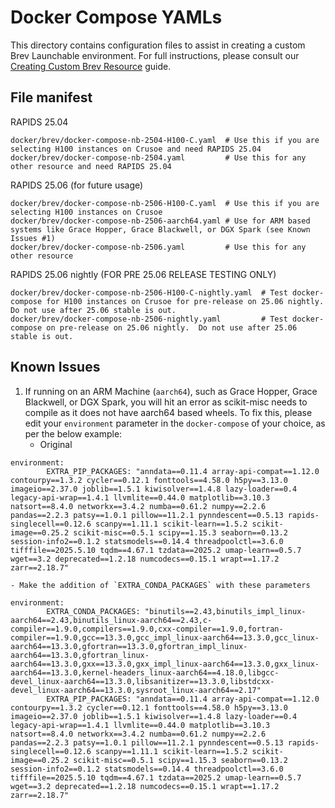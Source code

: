 # Docker Compose YAMLs

This directory contains configuration files to assist in creating a custom Brev Launchable environment. For full instructions, please consult our [Creating Custom Brev Resource](../../docs/creating_custom_brev.md) guide.

## File manifest
RAPIDS 25.04
```
docker/brev/docker-compose-nb-2504-H100-C.yaml  # Use this if you are selecting H100 instances on Crusoe and need RAPIDS 25.04
docker/brev/docker-compose-nb-2504.yaml         # Use this for any other resource and need RAPIDS 25.04
```

RAPIDS 25.06 (for future usage)
```
docker/brev/docker-compose-nb-2506-H100-C.yaml  # Use this if you are selecting H100 instances on Crusoe
docker/brev/docker-compose-nb-2506-aarch64.yaml # Use for ARM based systems like Grace Hopper, Grace Blackwell, or DGX Spark (see Known Issues #1)
docker/brev/docker-compose-nb-2506.yaml         # Use this for any other resource
```

RAPIDS 25.06 nightly (FOR PRE 25.06 RELEASE TESTING ONLY)
```
docker/brev/docker-compose-nb-2506-H100-C-nightly.yaml  # Test docker-compose for H100 instances on Crusoe for pre-release on 25.06 nightly.  Do not use after 25.06 stable is out.
docker/brev/docker-compose-nb-2506-nightly.yaml         # Test docker-compose on pre-release on 25.06 nightly.  Do not use after 25.06 stable is out.
```

## Known Issues
1. If running on an ARM Machine (`aarch64`), such as Grace Hopper, Grace Blackwell, or DGX Spark, you will hit an error as scikit-misc needs to compile as it does not have aarch64 based wheels.  To fix this, please edit your `environment` parameter in the `docker-compose` of your choice, as per the below example:
    - Original
```
environment:
        EXTRA_PIP_PACKAGES: "anndata==0.11.4 array-api-compat==1.12.0 contourpy==1.3.2 cycler==0.12.1 fonttools==4.58.0 h5py==3.13.0 imageio==2.37.0 joblib==1.5.1 kiwisolver==1.4.8 lazy-loader==0.4 legacy-api-wrap==1.4.1 llvmlite==0.44.0 matplotlib==3.10.3 natsort==8.4.0 networkx==3.4.2 numba==0.61.2 numpy==2.2.6 pandas==2.2.3 patsy==1.0.1 pillow==11.2.1 pynndescent==0.5.13 rapids-singlecell==0.12.6 scanpy==1.11.1 scikit-learn==1.5.2 scikit-image==0.25.2 scikit-misc==0.5.1 scipy==1.15.3 seaborn==0.13.2 session-info2==0.1.2 statsmodels==0.14.4 threadpoolctl==3.6.0 tifffile==2025.5.10 tqdm==4.67.1 tzdata==2025.2 umap-learn==0.5.7 wget==3.2 deprecated==1.2.18 numcodecs==0.15.1 wrapt==1.17.2 zarr==2.18.7"
```
    - Make the addition of `EXTRA_CONDA_PACKAGES` with these parameters
```
environment:
        EXTRA_CONDA_PACKAGES: "binutils==2.43,binutils_impl_linux-aarch64==2.43,binutils_linux-aarch64==2.43,c-compiler==1.9.0,compilers==1.9.0,cxx-compiler==1.9.0,fortran-compiler==1.9.0,gcc==13.3.0,gcc_impl_linux-aarch64==13.3.0,gcc_linux-aarch64==13.3.0,gfortran==13.3.0,gfortran_impl_linux-aarch64==13.3.0,gfortran_linux-aarch64==13.3.0,gxx==13.3.0,gxx_impl_linux-aarch64==13.3.0,gxx_linux-aarch64==13.3.0,kernel-headers_linux-aarch64==4.18.0,libgcc-devel_linux-aarch64==13.3.0,libsanitizer==13.3.0,libstdcxx-devel_linux-aarch64==13.3.0,sysroot_linux-aarch64==2.17"
        EXTRA_PIP_PACKAGES: "anndata==0.11.4 array-api-compat==1.12.0 contourpy==1.3.2 cycler==0.12.1 fonttools==4.58.0 h5py==3.13.0 imageio==2.37.0 joblib==1.5.1 kiwisolver==1.4.8 lazy-loader==0.4 legacy-api-wrap==1.4.1 llvmlite==0.44.0 matplotlib==3.10.3 natsort==8.4.0 networkx==3.4.2 numba==0.61.2 numpy==2.2.6 pandas==2.2.3 patsy==1.0.1 pillow==11.2.1 pynndescent==0.5.13 rapids-singlecell==0.12.6 scanpy==1.11.1 scikit-learn==1.5.2 scikit-image==0.25.2 scikit-misc==0.5.1 scipy==1.15.3 seaborn==0.13.2 session-info2==0.1.2 statsmodels==0.14.4 threadpoolctl==3.6.0 tifffile==2025.5.10 tqdm==4.67.1 tzdata==2025.2 umap-learn==0.5.7 wget==3.2 deprecated==1.2.18 numcodecs==0.15.1 wrapt==1.17.2 zarr==2.18.7"
```
